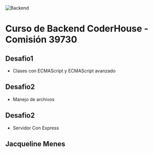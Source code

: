 ![Backend](https://i.ibb.co/WvKnC8B/backend.jpg)
# Curso de Backend CoderHouse - Comisión 39730

## Desafio1
- Clases con ECMAScript y ECMAScript avanzado
## Desafio2
- Manejo de archivos
## Desafio2
- Servidor Con Express

## Jacqueline Menes

 